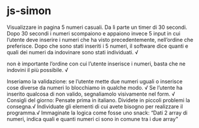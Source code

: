# js-simon
<!-- Descrizione: -->
Visualizzare in pagina 5 numeri casuali. Da lì parte un timer di 30 secondi. Dopo 30 secondi i numeri scompaiono e appaiono invece 5 input in cui l’utente deve inserire i numeri che ha visto precedentemente, nell’ordine che preferisce.
Dopo che sono stati inseriti i 5 numeri, il software dice quanti e quali dei numeri da indovinare sono stati individuati. √


<!-- NOTA: -->
non è importante l’ordine con cui l’utente inserisce i numeri, basta che ne indovini il più possibile. √


<!-- BONUS: -->
Inseriamo la validazione: se l’utente mette due numeri uguali o inserisce cose diverse da numeri lo blocchiamo in qualche modo. √
Se l’utente ha inserito qualcosa di non valido, segnaliamolo visivamente nel form. √
Consigli del giorno:
Pensate prima in italiano.
Dividete in piccoli problemi la consegna.√
Individuate gli elementi di cui avete bisogno per realizzare il programma.√
Immaginate la logica come fosse uno snack: “Dati 2 array di numeri, indica quali e quanti numeri ci sono in comune tra i due array”
